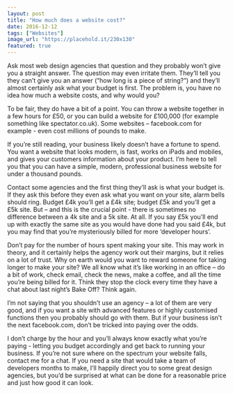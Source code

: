 ```yaml
---
layout: post
title: "How much does a website cost?"
date: 2016-12-12
tags: ["Websites"]
image_url: "https://placehold.it/230x130"
featured: true
---
```



Ask most web design agencies that question and they probably won’t give you a straight answer. The question may even irritate them. They’ll tell you they can’t give you an answer (“how long is a piece of string?”) and they’ll almost certainly ask what your budget is first. The problem is, you have no idea how much a website costs, and why would you?

To be fair, they do have a bit of a point. You can throw a website together in a few hours for £50, or you can build a website for £100,000 (for example something like spectator.co.uk). Some websites – facebook.com for example - even cost millions of pounds to make. 

If you’re still reading, your business likely doesn’t have a fortune to spend. You want a website that looks modern, is fast, works on iPads and mobiles, and gives your customers information about your product. I’m here to tell you that you can have a simple, modern, professional business website for under a thousand pounds. 

Contact some agencies and the first thing they’ll ask is what your budget is. If they ask this before they even ask what you want on your site, alarm bells should ring. Budget £4k you’ll get a £4k site; budget £5k and you’ll get a £5k site. But – and this is the crucial point - there is sometimes no difference between a 4k site and a 5k site. At all. If you say £5k you’ll end up with exactly the same site as you would have done had you said £4k, but you may find that you’re mysteriously billed for more ‘developer hours’.

Don’t pay for the number of hours spent making your site. This may work in theory, and it certainly helps the agency work out their margins, but it relies on a lot of trust. Why on earth would you want to reward someone for taking longer to make your site? We all know what it’s like working in an office – do a bit of work, check email, check the news, make a coffee, and all the time you’re being billed for it. Think they stop the clock every time they have a chat about last night’s Bake Off? Think again.

I’m not saying that you shouldn’t use an agency – a lot of them are very good, and if you want a site with advanced features or highly customised functions then you probably should go with them. But if your business isn’t the next facebook.com, don’t be tricked into paying over the odds.

I don’t charge by the hour and you’ll always know exactly what you’re paying - letting you budget accordingly and get back to running your business. If you’re not sure where on the spectrum your website falls, contact me for a chat. If you need a site that would take a team of developers months to make, I’ll happily direct you to some great design agencies, but you’d be surprised at what can be done for a reasonable price and just how good it can look.